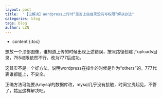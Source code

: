 ```yaml
---
layout: post
title:  "【已解决】Wordpress上传时“是否上级目录没有写权限”解决办法" 
categories: blog
tags: blog
author: LZN
---
```


* content
{:toc}

想放一个顶部图像，谁知道上传的时候出现上述错误，按照路径创建了uploads目录，755权限依然不行，改为777后成功。

这其实不是一个好方法，说明wordpress在操作的时候是作为“others”的，777代表谁都能上，不安全。

正确方法可能要从mysql的数据库改，mysql几乎没有接触，时间宝贵起见，不管了，姑且这样解决吧。